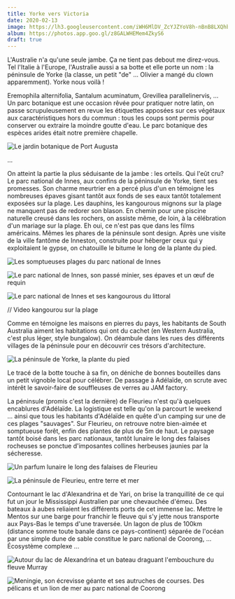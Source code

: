 ```yaml
---
title: Yorke vers Victoria
date: 2020-02-13
image: https://lh3.googleusercontent.com/iWH6MlDV_ZcYJZYoV8h-nBnB8LXQhbtf-mWOAMEuk-DIbSmF5YzdcNmH3eF36OZD541suvmD65KO70BSuaprHspfr7jh8YpMYyqrj5R3ITN7zMO1JRnQRfMUWw5GkapHRUKncViGr0E
album: https://photos.app.goo.gl/z8GALWHEMem4ZkyS6
draft: true
---
```


L'Australie n'a qu'une seule jambe. Ça ne tient pas debout me direz-vous. Tel l'Italie à l'Europe, l'Australie aussi a sa botte et elle porte un nom : la péninsule de Yorke (la classe, un petit "de" ... Olivier a mangé du clown apparemment). Yorke nous voilà !

Eremophila alternifolia, Santalum acuminatum, Grevillea parallelinervis, ... Un parc botanique est une  occasion rêvée pour pratiquer notre latin, on passe scrupuleusement en revue les étiquettes apposées sur ces végétaux aux caractéristiques hors du commun : tous les coups sont permis pour conserver ou extraire la moindre goutte d'eau. Le parc botanique des espèces arides était notre première chapelle.

![Le jardin botanique de Port Augusta](https://lh3.googleusercontent.com/VsXxY98FfYcti0e2mYPvLVeRj67Jxe0uoQ5J8-LbIBtbAxJNWhhJaW7PBvfUwvzPD3aBMKQO6XgMFHI34cGZMr-F9HXd764PglqqQaXybWMec2RH2ncZItqATZy38ocnWjN7flS9hz4)

...

On atteint la partie la plus séduisante de la jambe : les orteils. Qui l'eût cru? Le parc national de Innes, aux confins de la péninsule de Yorke, tient ses promesses. Son charme meurtrier en a percé plus d'un en témoigne les nombreuses épaves gisant tantôt aux fonds de ses eaux tantôt totalement exposées sur la plage. Les dauphins, les kangourous mignons sur la plage ne manquent pas de redorer son blason. En chemin pour une piscine naturelle creusé dans les rochers, on assiste même, de loin, à la célébration d'un mariage sur la plage. Eh oui, ce n'est pas que dans les films américains. Mêmes les phares de la péninsule sont design. Après une visite de la ville fantôme de Inneston, construite pour héberger ceux qui y exploitaient le gypse, on chatouille le bitume le long de la plante du pied.

![Les somptueuses plages du parc national de Innes](https://lh3.googleusercontent.com/U8EPJlQFdqDVGjbDpNF0wsTx_MYGol2OKWK4u1j0ZJVQvqoAfAmy0DPTekzmpWr25EvweFwR1LdcBYQ7gxvWua6f9le4Mwxkp5MnXyBbHXrpbHx-Wy-jUee1nRwdnwHUP8UERElLz0o)

![Le parc national de Innes, son passé minier, ses épaves et un œuf de requin](https://lh3.googleusercontent.com/lkBwJuuWw27M8-vSt2nP16FvaVCS4bsWMPEBbcAy7oCDMsj10zJ_Z6gkt9uiBn5ERxJXVhg1MFTM2QkvEvar4wrZzNeOh3bBo6tz6rRrqA8lorNeCqCk7ycdqLRpxffa7wcNd6ivyqQ)

![Le parc national de Innes et ses kangourous du littoral](https://lh3.googleusercontent.com/INbxSxtlPd4cNmNpniKCO8HFNntl1fXKDoatJL9ljIXx22vCSz9FTf4ydhNi4p31-IqUcUVJMe2sLPTbGEBEMfoCPnrERHZ4OOqz-a-2ireQBwWcgTjkhGrrztRVApVzxxzh-4AJI9w)

// Video kangourou sur la plage

Comme en témoigne les maisons en pierres du pays, les habitants de South Australia aiment les habitations qui ont du cachet (en Western Australia, c'est plus léger, style bungalow). On déambule dans les rues des différents villages de la péninsule pour en découvrir ces trésors d'architecture.

![La péninsule de Yorke, la plante du pied](https://lh3.googleusercontent.com/j1g0TsrGu6tist_Qv6ikYV-1uPJqQ-kciO5wmb8rGH9-WWHyqfUloUyGL2hMLmzUbQzXsFqOC_MtgBGYnBdtdEknC4PelMOJymLh_He3vmWh0SAPlprnj4toxoF0F-mTeIHMfnEpD2Q)

Le tracé de la botte touche à sa fin, on déniche de bonnes bouteilles dans un petit vignoble local pour célébrer. De passage à Adélaïde, on scrute avec intérêt le savoir-faire de souffleuses de verres au JAM factory.

La péninsule (promis c'est la dernière) de Fleurieu n'est qu'à quelques encablures d'Adélaïde. La logistique est telle qu'on la parcourt le weekend ... ainsi que tous les habitants d'Adélaïde en quête d'un camping sur une de ces plages "sauvages". Sur Fleurieu, on retrouve notre bien-aimée et somptueuse forêt, enfin des plantes de plus de 5m de haut. Le paysage tantôt boisé dans les parc nationaux, tantôt lunaire le long des falaises rocheuses se ponctue d'imposantes collines herbeuses jaunies par la sécheresse. 

![Un parfum lunaire le long des falaises de Fleurieu](https://lh3.googleusercontent.com/OxFdihvym1zm_ww6ZDqt4J18TdUioZR0XmXpePWssKMCM9coD6k6f1Nbj_QfQX_ytZ9QhJbooifYwL5G2FYazz49X2Ual90onZhpur3UL9KsQy2TY53-NN5tzh_RhbzV1GmUr2AQZRs)

![La péninsule de Fleurieu, entre terre et mer](https://lh3.googleusercontent.com/LwPxPGeYOYVJaneB3Z9Pxwy6aEeYYtxQw4rE8gXZ6fNvyUY_z47YSQbyMLfdm2_vg9qYu9uGYhq1ZL8TjPo-tb0i2tLMZYMQpo4oBlJ5tScqzzAMCEZsHTRerdtwfn2ISz0nuu8SdOM)

Contournant le lac d'Alexandrina et de Yari, on brise la tranquillité de ce qui fut un jour le Mississippi Australien par une chevauchée d'émeu. Des bateaux à aubes reliaient les différents ports de cet immense lac. Mettre le Mentos sur une barge pour franchir le fleuve qui s'y jette nous transporte aux Pays-Bas le temps d'une traversée. Un lagon de plus de 100km (distance somme toute banale dans ce pays-continent) séparée de l'océan par une simple dune de sable constitue le parc national de Coorong,  ... Écosystème complexe ...

![Autour du lac de Alexandrina et un bateau draguant  l'embouchure du fleuve Murray](https://lh3.googleusercontent.com/g221RAzV2255CL5qqXyRRa-uFPkkhCPhNXrDvwbrf5ZCd_Uqj4jc00lGIGmR1WpDielotBqlpPwL22nOg6vyp4ciSCS1vxlcRTcQHDHzu1zS2W2mI81Yz-2mDyPM5T7wcSWcqd7GOe8)

![Meningie, son écrevisse géante et ses autruches de courses. Des pélicans et un lion de mer au parc national de Coorong](https://lh3.googleusercontent.com/gMfdfbU5LgshTrbPHeeZO8WIOXDnBbKajiHIwC25qIJnHOvqeRxuFX_p_QehYsT8E5hDYsIl3t4HMZXgZyCsx5FyBvz6RGoylbmSohjOxT0fd9QbM3PCgpFnME98AstLzTnXIl1i5pM)
